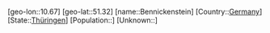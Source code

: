 ﻿---
location: [51.32,10.67]
type: City
tags:
- geo/City


SpocWebEntityId: 29100
isDeleted: false
confidential: public

---
[geo-lon::10.67]
[geo-lat::51.32]
[name::Bennickenstein]
[Country::[Germany](geo/Continent/Europe/Germany.md)]
[State::[Thüringen](geo/Continent/Europe/Germany/Th%C3%BCringen.md)]
[Population::]
[Unknown::]

